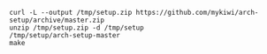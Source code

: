 
    curl -L --output /tmp/setup.zip https://github.com/mykiwi/arch-setup/archive/master.zip
    unzip /tmp/setup.zip -d /tmp/setup
    /tmp/setup/arch-setup-master
    make
